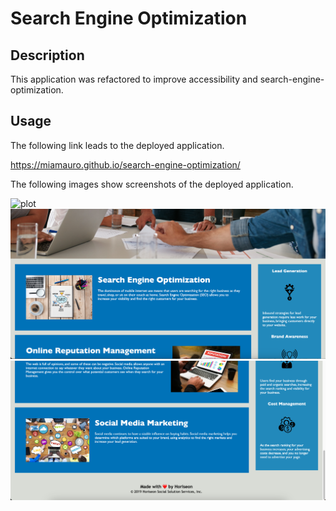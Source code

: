 # Search Engine Optimization

## Description

This application was refactored to improve accessibility and search-engine-optimization.

## Usage

The following link leads to the deployed application.

https://miamauro.github.io/search-engine-optimization/

The following images show screenshots of the deployed application.

![plot](./assets/images/screenshot1.png)  
![plot](./assets/images/screenshot2.png)  
![plot](./assets/images/screenshot3.png)
